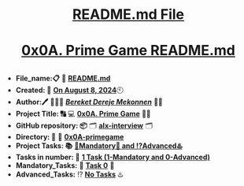 <H1 align="center", height="1500"> <ins> README.md File </ins> </H1>
<H1 align="center"> <ins> 0x0A. Prime Game README.md</ins> </H1>


##

* **File_name:📋** 📖 [**README.md**](https://github.com/BekaHabesha/alx-interview/tree/master/0x0A-primegame/README.md)
* **Created: 📅** <ins>**On August 8, 2024**</ins>🕙
* **Author:🖊️** 👨🏻‍💻 [***Bereket Dereje Mekonnen***](https://intranet.alxswe.com/users/BereketDerejeMekonnen) 🧑‍💻
* **Project Title: 🔠**  💻 [**0x0A. Prime Game**](https://intranet.alxswe.com/projects/1223) 📝🔡
* **GitHub repository: 📦** 🗂 [**alx-interview**](https://github.com/BekaHabesha/alx-interview) 🗂
* **Directory: 💼** 📂 [**0x0A-primegame**](https://github.com/BekaHabesha/alx-interview/tree/master/0x0A-primegame)
* **Project Tasks: 📚** <ins>**💯Mandatory💯 and ⁉️Advanced♨️**</ins>
* **Tasks in number: 🔢** <ins>**1 Task (1-Mandatory and 0-Advanced)**</ins>
* **Mandatory_Tasks:** 💯 <ins>**Task 0**</ins> 💯
* **Advanced_Tasks:** ⁉️ <ins>**No Tasks**</ins> ♨️

###
